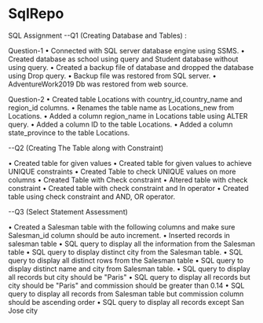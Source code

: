 # SqlRepo
SQL Assignment
--Q1 (Creating Database and Tables) :

Question-1
• Connected with SQL server database engine using SSMS.
• Created database as school using query and Student database without using query.
• Created a backup file of database and dropped the database using Drop query.
• Backup file was restored from SQL server.
• AdventureWork2019 Db was restored from web source.

 Question-2
• Created table Locations with country_id,country_name and region_id columns.
• Renames the table name as Locations_new from Locations.
• Added a column region_name in Locations table using ALTER query.
• Added a column ID to the table Locations.
• Added a column state_province to the table Locations.

--Q2 (Creating The Table along with Constraint)

• Created table for given values 
• Created table for given values to achieve UNIQUE constraints
• Created Table to check UNIQUE values on more columns
• Created Table with Check constraint
• Altered table with check constraint
• Created table with check constraint and In operator
• Created table using check constraint and AND, OR operator. 

--Q3 (Select Statement Assessment)

• Created a Salesman table with the following columns and make sure Salesman_id column should be auto increment. 
• Inserted  records in salesman table
• SQL query to display all the information from the Salesman table
• SQL query to display distinct city from the Salesman table. 
• SQL query to display all distinct rows from the Salesman table
• SQL query to display distinct name and city from Salesman table. 
• SQL query to display all records but city should be "Paris" 
• SQL query to display all records but city should be "Paris" and commission should be greater than 0.14
• SQL query to display all records from Salesman table but commission column should be ascending order
• SQL query to display all records except San Jose city


